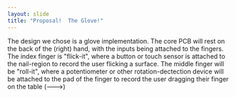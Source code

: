 ```yaml
---
layout: slide
title: "Proposal!  The Glove!"
---
```


The design we chose is a glove implementation.  The core PCB will rest on the back of the (right) hand, with the inputs being attached to the fingers.  The index finger is "flick-it", where a button or touch sensor is attached to the nail-region to record the user flicking a surface.  The middle finger will be "roll-it", where a potentiometer or other rotation-dectection device will be attached to the pad of the finger to record the user dragging their finger on the table (--->)
